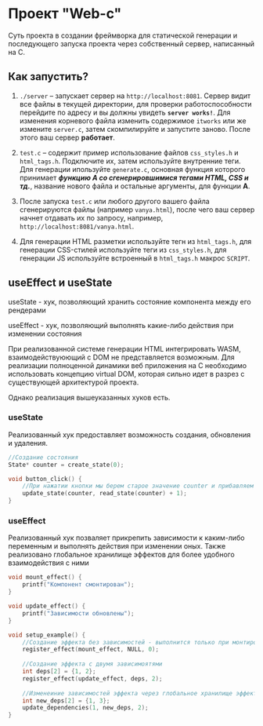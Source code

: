 # Проект "Web-c"

Суть проекта в создании фреймворка для статической генерации и последующего запуска проекта через собственный сервер, написанный на C.

## Как запустить?

1. `./server` – запускает сервер на `http://localhost:8081`. Сервер видит все файлы в текущей директории, для проверки работоспособности перейдите по адресу и вы должны увидеть <b>`server works!`</b>. Для изменения корневого файла изменить содержимое `itworks` или же измените `server.c`, затем скомпилируйте и запустите заново. После этого ваш сервер <b>работает</b>.

2. `test.c` – содержит пример использование файлов `css_styles.h` и `html_tags.h`. Подключите их, затем используйте внутренние теги. Для генерации ипользуйте `generate.c`, основная функция которого принимает _<b>функцию A со сгенерировшимися тегами HTML, CSS и тд.</b>_, название нового файла и остальные аргументы, для функции <b>A</b>.

3. После запуска `test.c` или любого другого вашего файла сгенерируются файлы (например `vanya.html`), после чего ваш сервер начнет отдавать их по запросу, например, `http://localhost:8081/vanya.html`.

4. Для генерации HTML разметки используйте тегн из `html_tags.h`, для генерации CSS-стилей используйте теги из `css_styles.h`, для генерации JS используйте встроенный в `html_tags.h` макрос `SCRIPT`.

## useEffect и useState

useState - хук, позволяющий хранить состояние компонента между его рендерами

useEffect - хук, позволяющий выполнять какие-либо действия при изменении состояния

При реализованной системе генерации HTML интегрировать WASM, взаимодействуюющий с DOM не представляется возможным. Для реализации полноценной динамики веб приложения на C необходимо использовать концепцию virtual DOM, которая сильно идет в разрез с существующей архитектурой проекта.

Однако реализация вышеуказанных хуков есть.

### useState

Реализованный хук предоставляет возможность создания, обновления и удаления.

```c
//Создание состояния
State* counter = create_state(0);

void button_click() {
    //При нажатии кнопки мы берем старое значение counter и прибавляем к нему единицу
    update_state(counter, read_state(counter) + 1);
}

```

### useEffect

Реализованный хук позваляет прикрепить зависимости к каким-либо переменным и выполнять действия при изменении оных. Также реализовано глобальное хранилище эффектов для более удобного взаимодействия с ними

```c
void mount_effect() {
    printf("Компонент смонтирован");
}

void update_effect() {
    printf("Зависимости обновлены");
}

void setup_example() {
    //Создание эффекта без зависимостей - выполнится только при монтировании компонента
    register_effect(mount_effect, NULL, 0);
    
    //Создание эффекта с двумя зависимоятями
    int deps[2] = {1, 2};
    register_effect(update_effect, deps, 2);
    
    //Изменеиние зависимостей эффекта через глобальное хранилище эффектов
    int new_deps[2] = {1, 3};
    update_dependencies(1, new_deps, 2);
}
```
